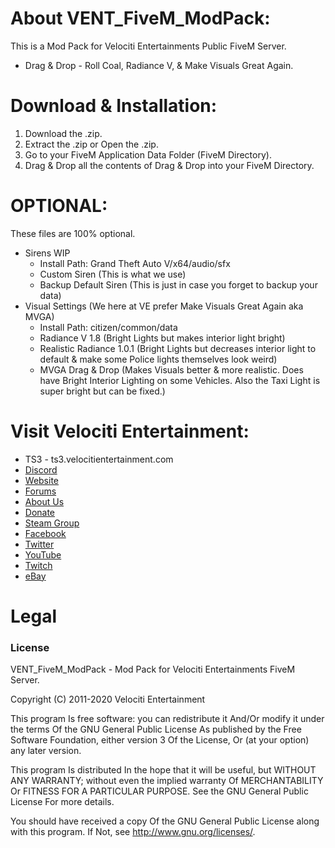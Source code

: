 # About VENT_FiveM_ModPack:
This is a Mod Pack for Velociti Entertainments Public FiveM Server.

* Drag & Drop - Roll Coal, Radiance V, & Make Visuals Great Again.

# Download & Installation:
1) Download the .zip.
2) Extract the .zip or Open the .zip.
3) Go to your FiveM Application Data Folder (FiveM Directory).
4) Drag & Drop all the contents of Drag & Drop into your FiveM Directory.

# OPTIONAL:
These files are 100% optional.
* Sirens WIP
  * Install Path: Grand Theft Auto V/x64/audio/sfx
  * Custom Siren (This is what we use)
  * Backup Default Siren (This is just in case you forget to backup your data)
* Visual Settings (We here at VE prefer Make Visuals Great Again aka MVGA)
  * Install Path: citizen/common/data
  * Radiance V 1.8 (Bright Lights but makes interior light bright)
  * Realistic Radiance 1.0.1 (Bright Lights but decreases interior light to default & make some Police lights themselves look weird)
  * MVGA Drag & Drop (Makes Visuals better & more realistic. Does have Bright Interior Lighting on some Vehicles. Also the Taxi Light is super bright but can be fixed.)

# Visit Velociti Entertainment:
* TS3 - ts3.velocitientertainment.com
* [Discord](http://discord.velocitientertainment.com)
* [Website](http://velocitientertainment.com/)
* [Forums](http://velocitientertainment.com/forum)
* [About Us](http://velocitientertainment.com/pc-gaming/)
* [Donate](http://velocitientertainment.com/donations/)
* [Steam Group](http://steamcommunity.com/groups/velocitientertainment)
* [Facebook](http://facebook.com/VelocitiEntertainment)
* [Twitter](http://twitter.com/VelocitiEnt)
* [YouTube](http://youtube.com/user/HumanTree92)
* [Twitch](http://twitch.tv/humantree92)
* [eBay](http://ebay.com/usr/humantree92)

# Legal
### License
VENT_FiveM_ModPack - Mod Pack for Velociti Entertainments FiveM Server.

Copyright (C) 2011-2020 Velociti Entertainment

This program Is free software: you can redistribute it And/Or modify it under the terms Of the GNU General Public License As published by the Free Software Foundation, either version 3 Of the License, Or (at your option) any later version.

This program Is distributed In the hope that it will be useful, but WITHOUT ANY WARRANTY; without even the implied warranty Of MERCHANTABILITY Or FITNESS FOR A PARTICULAR PURPOSE. See the GNU General Public License For more details.

You should have received a copy Of the GNU General Public License along with this program. If Not, see http://www.gnu.org/licenses/.
